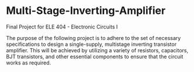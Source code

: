# Multi-Stage-Inverting-Amplifier
Final Project for ELE 404 - Electronic Circuits I

The purpose of the following project is to adhere to the set of necessary
specifications to design a single-supply, multistage inverting transistor amplifier. This will
be achieved by utilizing a variety of resistors, capacitors, BJT transistors, and other
essential components to ensure that the circuit works as required. 
